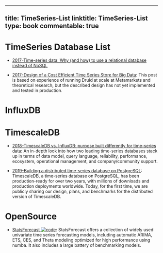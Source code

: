 
---
title: TimeSeries-List
linktitle: TimeSeries-List
type: book
commentable: true
---

# TimeSeries Database List

- [2017-Time-series data: Why (and how) to use a relational database instead of NoSQL](https://blog.timescale.com/time-series-data-why-and-how-to-use-a-relational-database-instead-of-nosql-d0cd6975e87c)

- [2017-Design of a Cost Efficient Time Series Store for Big Data](https://medium.com/@leventov/design-of-a-cost-efficient-time-series-store-for-big-data-88c5dc41af8e): This post is based on experience of running Druid at scale at Metamarkets and theoretical research, but the described design has not yet implemented and tested in production.

# InfluxDB

# TimescaleDB

- [2018-TimescaleDB vs. InfluxDB: purpose built differently for time-series data](https://parg.co/o2K): An in-depth look into how two leading time-series databases stack up in terms of data model, query language, reliability, performance, ecosystem, operational management, and company/community support.

- [2019-Building a distributed time-series database on PostgreSQL](https://blog.timescale.com/blog/building-a-distributed-time-series-database-on-postgresql/): TimescaleDB, a time-series database on PostgreSQL, has been production-ready for over two years, with millions of downloads and production deployments worldwide. Today, for the first time, we are publicly sharing our design, plans, and benchmarks for the distributed version of TimescaleDB.

# OpenSource

- [StatsForecast ![code](https://ng-tech.icu/assets/code.svg)](https://github.com/Nixtla/statsforecast): StatsForecast offers a collection of widely used univariate time series forecasting models, including automatic ARIMA, ETS, CES, and Theta modeling optimized for high performance using numba. It also includes a large battery of benchmarking models.

    